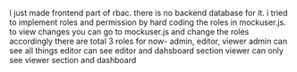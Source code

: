 I just made frontend part of rbac. there is no backend database for it. i tried to implement roles and permission by hard coding the roles in mockuser.js.
to view changes you can go to mockuser.js and change the roles accordingly
there are total 3 roles for now- admin, editor, viewer
admin can see all things
editor can see editor and dahsboard section
viewer can only see viewer section and dashboard